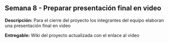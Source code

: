 ## Semana 8 - Preparar presentación final en video

**Descripción:** Para el cierre del proyecto los integrantes del equipo elaboran una presentación final en video

**Entregable:** Wiki del proyecto actualizada con el enlace al video
